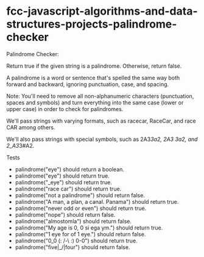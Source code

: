 # fcc-javascript-algorithms-and-data-structures-projects-palindrome-checker

Palindrome Checker:

Return true if the given string is a palindrome. Otherwise, return false.

A palindrome is a word or sentence that's spelled the same way both forward and backward, ignoring punctuation, case, and spacing.

Note: You'll need to remove all non-alphanumeric characters (punctuation, spaces and symbols) and turn everything into the same case (lower or upper case) in order to check for palindromes.

We'll pass strings with varying formats, such as racecar, RaceCar, and race CAR among others.

We'll also pass strings with special symbols, such as 2A3*3a2, 2A3 3a2, and 2_A3*3#A2.

Tests
- palindrome("eye") should return a boolean.
- palindrome("eye") should return true.
- palindrome("_eye") should return true.
- palindrome("race car") should return true.
- palindrome("not a palindrome") should return false.
- palindrome("A man, a plan, a canal. Panama") should return true.
- palindrome("never odd or even") should return true.
- palindrome("nope") should return false.
- palindrome("almostomla") should return false.
- palindrome("My age is 0, 0 si ega ym.") should return true.
- palindrome("1 eye for of 1 eye.") should return false.
- palindrome("0_0 (: /-\ :) 0-0") should return true.
- palindrome("five|\_/|four") should return false.
